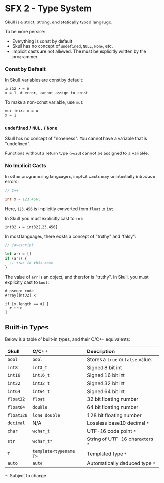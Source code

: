 # SFX 2 - Type System

Skull is a strict, strong, and statically typed langauge.

To be more persice:
* Everything is const by default
* Skull has no concept of `undefined`, `NULL`, `None`, etc.
* Implicit casts are not allowed. The must be explicitly written by the programmer.

### Const by Default

In Skull, variables are const by default:

```
int32 x = 0
x = 1  # error, cannot assign to const
```

To make a non-const variable, use `mut`:

```
mut int32 x = 0
x = 1
```

### `undefined` / `NULL` / `None`

Skull has no concept of "noneness". You cannot have a variable that is "undefined".

Functions without a return type (`void`) cannot be assigned to a variable.

### No Implicit Casts

In other programming languages, implicit casts may unintentially introduce errors:

```cpp
// C++

int x = 123.456;
```

Here, `123.456` is implicitly converted from `float` to `int`.

In Skull, you must explicitly cast to `int`:

```
int32 x = int32[123.456]
```

In most languages, there exists a concept of "truthy" and "falsy":

```javascript
// javascript

let arr = []
if (arr) {
  // true in this case
}
```

The value of `arr` is an object, and therefor is "truthy". In Skull, you must explicitly cast to `bool`:

```
# pseudo code
Array[int32] x

if [x.length == 0] [
  # true
]
```

## Built-in Types

Below is a table of built-in types, and their C/C++ equivalents:

| Skull | C/C++ | Description |
|:----- |:----- |:----------- |
| `bool` | `bool` | Stores a `true` or `false` value. |
| `int8` | `int8_t` | Signed 8 bit int |
| `int16` | `int16_t` | Signed 16 bit int |
| `int32` | `int32_t` | Signed 32 bit int |
| `int64` | `int64_t` | Signed 64 bit int |
| `float32` | `float` | 32 bit floating number |
| `float64` | `double` | 64 bit floating number |
| `float128` | `long double` | 128 bit floating number |
| `decimal` | N/A | Lossless base10 decimal `*` |
| `char` | `wchar_t` | UTF-16 code point `*` |
| `str` | `wchar_t*` | String of UTF-16 characters `*`|
| `T` | `template<typename T>` | Templated type `*` |
| `auto` | `auto` | Automatically deduced type `*` |

`*`: Subject to change
